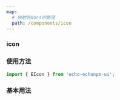 ```yaml
---
map:
  # 映射到docs的路径
  path: /components/icon
---
```


### icon

### 使用方法

```ts
import { EIcon } from 'echo-echonpm-ui';
```

### 基本用法

<demo src="./demo/demo.vue"
language="vue"
  title="基本用法"
  desc="点击切换。">
</demo>
